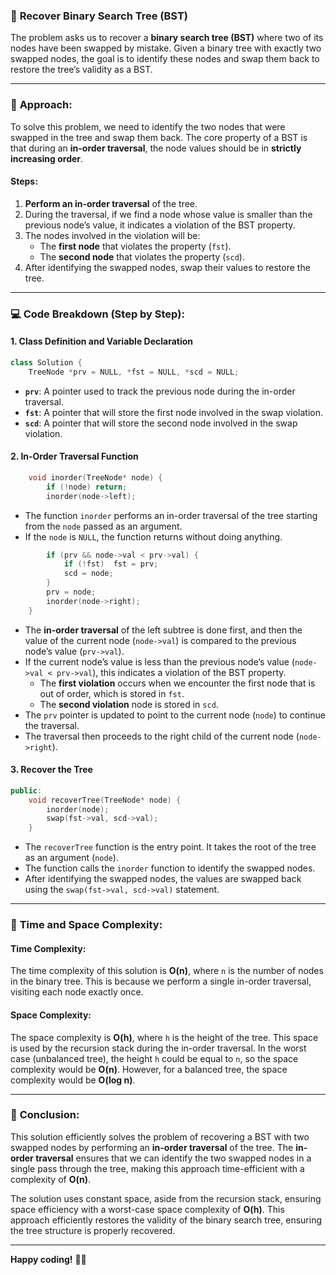 ### 🌳 **Recover Binary Search Tree (BST)**

The problem asks us to recover a **binary search tree (BST)** where two of its nodes have been swapped by mistake. Given a binary tree with exactly two swapped nodes, the goal is to identify these nodes and swap them back to restore the tree’s validity as a BST.

---

### 🔑 **Approach:**

To solve this problem, we need to identify the two nodes that were swapped in the tree and swap them back. The core property of a BST is that during an **in-order traversal**, the node values should be in **strictly increasing order**.

#### **Steps:**
1. **Perform an in-order traversal** of the tree.
2. During the traversal, if we find a node whose value is smaller than the previous node’s value, it indicates a violation of the BST property.
3. The nodes involved in the violation will be:
   - The **first node** that violates the property (`fst`).
   - The **second node** that violates the property (`scd`).
4. After identifying the swapped nodes, swap their values to restore the tree.

---

### 💻 **Code Breakdown (Step by Step):**

#### **1. Class Definition and Variable Declaration**

```cpp
class Solution {
    TreeNode *prv = NULL, *fst = NULL, *scd = NULL;
```

- **`prv`**: A pointer used to track the previous node during the in-order traversal.
- **`fst`**: A pointer that will store the first node involved in the swap violation.
- **`scd`**: A pointer that will store the second node involved in the swap violation.

#### **2. In-Order Traversal Function**

```cpp
    void inorder(TreeNode* node) {
        if (!node) return;
        inorder(node->left);
```

- The function `inorder` performs an in-order traversal of the tree starting from the `node` passed as an argument.
- If the `node` is `NULL`, the function returns without doing anything.

```cpp
        if (prv && node->val < prv->val) {
            if (!fst)  fst = prv;
            scd = node;
        }
        prv = node;
        inorder(node->right);
    }
```

- The **in-order traversal** of the left subtree is done first, and then the value of the current node (`node->val`) is compared to the previous node’s value (`prv->val`).
- If the current node’s value is less than the previous node’s value (`node->val < prv->val`), this indicates a violation of the BST property.
  - The **first violation** occurs when we encounter the first node that is out of order, which is stored in `fst`.
  - The **second violation** node is stored in `scd`.
- The `prv` pointer is updated to point to the current node (`node`) to continue the traversal.
- The traversal then proceeds to the right child of the current node (`node->right`).

#### **3. Recover the Tree**

```cpp
public:
    void recoverTree(TreeNode* node) {
        inorder(node);
        swap(fst->val, scd->val);
    }
```

- The `recoverTree` function is the entry point. It takes the root of the tree as an argument (`node`).
- The function calls the `inorder` function to identify the swapped nodes.
- After identifying the swapped nodes, the values are swapped back using the `swap(fst->val, scd->val)` statement.

---

### 🧠 **Time and Space Complexity:**

#### **Time Complexity:**

The time complexity of this solution is **O(n)**, where `n` is the number of nodes in the binary tree. This is because we perform a single in-order traversal, visiting each node exactly once.

#### **Space Complexity:**

The space complexity is **O(h)**, where `h` is the height of the tree. This space is used by the recursion stack during the in-order traversal. In the worst case (unbalanced tree), the height `h` could be equal to `n`, so the space complexity would be **O(n)**. However, for a balanced tree, the space complexity would be **O(log n)**.

---

### 🎯 **Conclusion:**

This solution efficiently solves the problem of recovering a BST with two swapped nodes by performing an **in-order traversal** of the tree. The **in-order traversal** ensures that we can identify the two swapped nodes in a single pass through the tree, making this approach time-efficient with a complexity of **O(n)**.

The solution uses constant space, aside from the recursion stack, ensuring space efficiency with a worst-case space complexity of **O(h)**. This approach efficiently restores the validity of the binary search tree, ensuring the tree structure is properly recovered.

---

**Happy coding!** 🌱✨